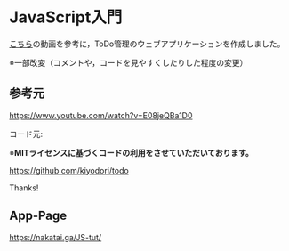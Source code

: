 # JavaScript入門

[こちら](https://www.youtube.com/watch?v=E08jeQBa1D0)の動画を参考に，ToDo管理のウェブアプリケーションを作成しました。

※一部改変（コメントや，コードを見やすくしたりした程度の変更）

## 参考元

https://www.youtube.com/watch?v=E08jeQBa1D0

コード元:

※**MITライセンスに基づくコードの利用をさせていただいております。**

https://github.com/kiyodori/todo

Thanks!

## App-Page

https://nakatai.ga/JS-tut/
